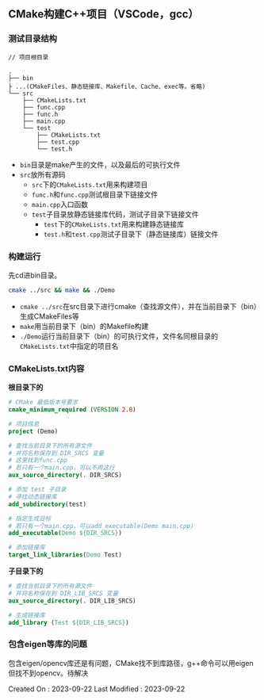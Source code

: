 ## CMake构建C++项目（VSCode，gcc）

### 测试目录结构

```
// 项目根目录

.
├── bin
├ ...(CMakeFiles、静态链接库、Makefile、Cache、exec等。省略)
└── src
    ├── CMakeLists.txt
    ├── func.cpp
    ├── func.h
    ├── main.cpp
    └── test
        ├── CMakeLists.txt
        ├── test.cpp
        └── test.h
```

- `bin`目录是make产生的文件，以及最后的可执行文件
- `src`放所有源码
  - `src`下的`CMakeLists.txt`用来构建项目
  - `func.h`和`func.cpp`测试根目录下链接文件
  - `main.cpp`入口函数
  - `test`子目录放静态链接库代码，测试子目录下链接文件
    - `test`下的`CMakeLists.txt`用来构建静态链接库
    - `test.h`和`test.cpp`测试子目录下（静态链接库）链接文件



### 构建运行

先cd进bin目录。

```sh
cmake ../src && make && ./Demo
```

- `cmake ../src`在src目录下进行cmake（查找源文件），并在当前目录下（bin）生成CMakeFiles等
- `make`用当前目录下（bin）的Makefile构建
- `./Demo`运行当前目录下（bin）的可执行文件，文件名同根目录的`CMakeLists.txt`中指定的项目名



### CMakeLists.txt内容

**根目录下的**

```cmake
# CMake 最低版本号要求
cmake_minimum_required (VERSION 2.8)

# 项目信息
project (Demo)

# 查找当前目录下的所有源文件
# 并将名称保存到 DIR_SRCS 变量
# 这里找到func.cpp
# 若只有一个main.cpp，可以不用这行
aux_source_directory(. DIR_SRCS)

# 添加 test 子目录
# 寻找动态链接库
add_subdirectory(test)

# 指定生成目标
# 若只有一个main.cpp，可以add_executable(Demo main.cpp)
add_executable(Demo ${DIR_SRCS})

# 添加链接库
target_link_libraries(Demo Test)
```

**子目录下的**

```cmake
# 查找当前目录下的所有源文件
# 并将名称保存到 DIR_LIB_SRCS 变量
aux_source_directory(. DIR_LIB_SRCS)

# 生成链接库
add_library (Test ${DIR_LIB_SRCS})
```



### 包含eigen等库的问题

包含eigen/opencv库还是有问题，CMake找不到库路径，g++命令可以用eigen但找不到opencv。待解决



Created On : 2023-09-22
Last Modified : 2023-09-22